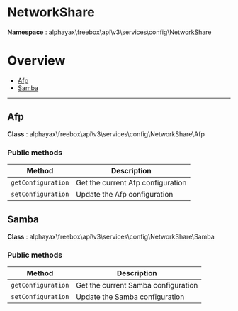 
# NetworkShare

**Namespace**  : alphayax\freebox\api\v3\services\config\NetworkShare

# Overview

- [Afp](__NAMESPACE__.md#Afp)
- [Samba](__NAMESPACE__.md#Samba)


---
<a name="Afp"></a>
## Afp

**Class**  : alphayax\freebox\api\v3\services\config\NetworkShare\Afp

### Public methods

| Method | Description |
|---|---|
| `getConfiguration` | Get the current Afp configuration |
| `setConfiguration` | Update the Afp configuration |

<a name="Samba"></a>
## Samba

**Class**  : alphayax\freebox\api\v3\services\config\NetworkShare\Samba

### Public methods

| Method | Description |
|---|---|
| `getConfiguration` | Get the current Samba configuration |
| `setConfiguration` | Update the Samba configuration |


